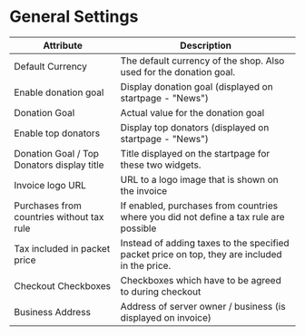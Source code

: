 # General Settings

| Attribute                                  | Description                                                                                   |
|--------------------------------------------|-----------------------------------------------------------------------------------------------|
| Default Currency                           | The default currency of the shop. Also used for the donation goal.                            |
| Enable donation goal                       | Display donation goal (displayed on startpage - "News")                                       |
| Donation Goal                              | Actual value for the donation goal                                                            |
| Enable top donators                        | Display top donators (displayed on startpage - "News")                                        |
| Donation Goal / Top Donators display title | Title displayed on the startpage for these two widgets.                                       |
| Invoice logo URL                           | URL to a logo image that is shown on the invoice                                              |
| Purchases from countries without tax rule  | If enabled, purchases from countries where you did not define a tax rule are possible         |
| Tax included in packet price               | Instead of adding taxes to the specified packet price on top, they are included in the price. |
| Checkout Checkboxes                        | Checkboxes which have to be agreed to during checkout                                         |
| Business Address                           | Address of server owner / business (is displayed on invoice)                                  |


